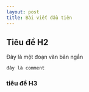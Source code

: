 ```yaml
---
layout: post
title: Bài viết đầu tiên
---
```

## Tiêu đề H2
Đây là một đoạn văn bản ngắn

```
đây là comment
```

### tiêu đề H3

